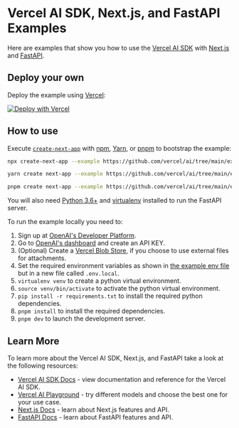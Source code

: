 # Vercel AI SDK, Next.js, and FastAPI Examples

Here are examples that show you how to use the [Vercel AI SDK](https://sdk.vercel.ai/docs) with [Next.js](https://nextjs.org) and [FastAPI](https://fastapi.tiangolo.com).

## Deploy your own

Deploy the example using [Vercel](https://vercel.com?utm_source=github&utm_medium=readme&utm_campaign=ai-sdk-example):

[![Deploy with Vercel](https://vercel.com/button)](https://vercel.com/new/clone?repository-url=https%3A%2F%2Fgithub.com%2Fvercel%2Fai%2Ftree%2Fmain%2Fexamples%2Fnext-fastapi&env=OPENAI_API_KEY&envDescription=Learn%20more%20about%20how%20to%20get%20these%20environment%20variables&envLink=https%3A%2F%2Fgithub.com%2Fvercel%2Fai%2Fblob%2Fmain%2Fexamples%2Fnext-fastapi%2F.env.local.example&project-name=ai-sdk-next-fastapi&repository-name=ai-sdk-next-fastapi)

## How to use

Execute [`create-next-app`](https://github.com/vercel/next.js/tree/canary/packages/create-next-app) with [npm](https://docs.npmjs.com/cli/init), [Yarn](https://yarnpkg.com/lang/en/docs/cli/create/), or [pnpm](https://pnpm.io) to bootstrap the example:

```bash
npx create-next-app --example https://github.com/vercel/ai/tree/main/examples/next-fastapi next-fastapi-app
```

```bash
yarn create next-app --example https://github.com/vercel/ai/tree/main/examples/next-fastapi next-fastapi-app
```

```bash
pnpm create next-app --example https://github.com/vercel/ai/tree/main/examples/next-fastapi next-fastapi-app
```

You will also need [Python 3.6+](https://www.python.org/downloads) and [virtualenv](https://virtualenv.pypa.io/en/latest/installation.html) installed to run the FastAPI server.

To run the example locally you need to:

1. Sign up at [OpenAI's Developer Platform](https://platform.openai.com/signup).
2. Go to [OpenAI's dashboard](https://platform.openai.com/account/api-keys) and create an API KEY.
3. (Optional) Create a [Vercel Blob Store](https://vercel.com/docs/storage/vercel-blob), if you choose to use external files for attachments.
4. Set the required environment variables as shown in [the example env file](./.env.local.example) but in a new file called `.env.local`.
5. `virtualenv venv` to create a python virtual environment.
6. `source venv/bin/activate` to activate the python virtual environment.
7. `pip install -r requirements.txt` to install the required python dependencies.
8. `pnpm install` to install the required dependencies.
9. `pnpm dev` to launch the development server.

## Learn More

To learn more about the Vercel AI SDK, Next.js, and FastAPI take a look at the following resources:

- [Vercel AI SDK Docs](https://sdk.vercel.ai/docs) - view documentation and reference for the Vercel AI SDK.
- [Vercel AI Playground](https://play.vercel.ai) - try different models and choose the best one for your use case.
- [Next.js Docs](https://nextjs.org/docs) - learn about Next.js features and API.
- [FastAPI Docs](https://fastapi.tiangolo.com) - learn about FastAPI features and API.
